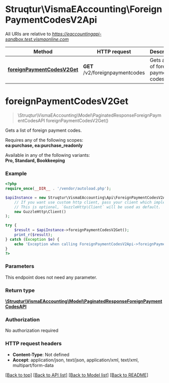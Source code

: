 # Struqtur\VismaEAccounting\ForeignPaymentCodesV2Api

All URIs are relative to *https://eaccountingapi-sandbox.test.vismaonline.com*

Method | HTTP request | Description
------------- | ------------- | -------------
[**foreignPaymentCodesV2Get**](ForeignPaymentCodesV2Api.md#foreignPaymentCodesV2Get) | **GET** /v2/foreignpaymentcodes | Gets a list of foreign payment codes.


# **foreignPaymentCodesV2Get**
> \Struqtur\VismaEAccounting\Model\PaginatedResponseForeignPaymentCodesAPI foreignPaymentCodesV2Get()

Gets a list of foreign payment codes.

<p>Requires any of the following scopes: <br><b>ea:purchase, ea:purchase_readonly</b></p><p>Available in any of the following variants: <br><b>Pro, Standard, Bookkeeping</b></p>

### Example
```php
<?php
require_once(__DIR__ . '/vendor/autoload.php');

$apiInstance = new Struqtur\VismaEAccounting\Api\ForeignPaymentCodesV2Api(
    // If you want use custom http client, pass your client which implements `GuzzleHttp\ClientInterface`.
    // This is optional, `GuzzleHttp\Client` will be used as default.
    new GuzzleHttp\Client()
);

try {
    $result = $apiInstance->foreignPaymentCodesV2Get();
    print_r($result);
} catch (Exception $e) {
    echo 'Exception when calling ForeignPaymentCodesV2Api->foreignPaymentCodesV2Get: ', $e->getMessage(), PHP_EOL;
}
?>
```

### Parameters
This endpoint does not need any parameter.

### Return type

[**\Struqtur\VismaEAccounting\Model\PaginatedResponseForeignPaymentCodesAPI**](../Model/PaginatedResponseForeignPaymentCodesAPI.md)

### Authorization

No authorization required

### HTTP request headers

 - **Content-Type**: Not defined
 - **Accept**: application/json, text/json, application/xml, text/xml, multipart/form-data

[[Back to top]](#) [[Back to API list]](../../README.md#documentation-for-api-endpoints) [[Back to Model list]](../../README.md#documentation-for-models) [[Back to README]](../../README.md)

